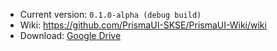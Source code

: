 - Current version: `0.1.0-alpha (debug build)`
- Wiki: https://github.com/PrismaUI-SKSE/PrismaUI-Wiki/wiki
- Download: [Google Drive](https://drive.google.com/file/d/1j8n18iJJZulp64i-me2cNgcsdRRoi2Zm/view?usp=sharing)

